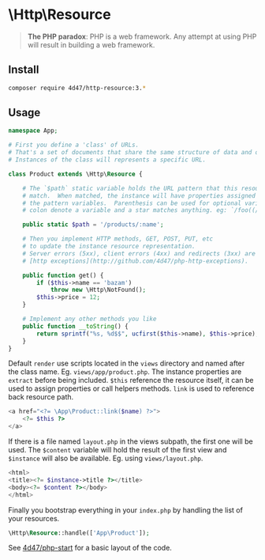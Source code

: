 # \Http\Resource

> **The PHP paradox**: PHP is a web framework. Any attempt at using PHP will result in building a web framework.

## Install

```bash
composer require 4d47/http-resource:3.*
```

## Usage


```php
namespace App;

# First you define a 'class' of URLs.
# That's a set of documents that share the same structure of data and operations.
# Instances of the class will represents a specific URL.

class Product extends \Http\Resource {

    # The `$path` static variable holds the URL pattern that this resource
    # match.  When matched, the instance will have properties assigned with
    # the pattern variables.  Parenthesis can be used for optional variables,
    # colon denote a variable and a star matches anything. eg: `/foo((/:bar)/*)`

    public static $path = '/products/:name';

    # Then you implement HTTP methods, GET, POST, PUT, etc
    # to update the instance resource representation.
    # Server errors (5xx), client errors (4xx) and redirects (3xx) are sent by throwing
    # [http exceptions](http://github.com/4d47/php-http-exceptions).

    public function get() {
        if ($this->name == 'bazam')
            throw new \Http\NotFound();
        $this->price = 12;
    }

    # Implement any other methods you like
    public function __toString() {
        return sprintf("%s, %d$$", ucfirst($this->name), $this->price);
    }
}
```
    

Default `render` use scripts located in the `views` directory and named after the class name. Eg. `views/app/product.php`. The instance properties are  `extract` before being included. `$this` reference the resource itself, it can be used to assign properties or call helpers methods. `link` is used to reference back resource path. 

```php
<a href="<?= \App\Product::link($name) ?>">
    <?= $this ?>
</a>
```

If there is a file named `layout.php` in the views subpath, the first one will be used. 
The `$content` variable will hold the result of the first view and `$instance` will also be available.
Eg. using `views/layout.php`.

```php
<html>
<title><?= $instance->title ?></title>
<body><?= $content ?></body>
</html>
```
    
Finally you bootstrap everything in your `index.php` by handling 
the list of your resources.

```php
\Http\Resource::handle(['App\Product']);
```

See [4d47/php-start](https://github.com/4d47/php-start/) for a basic layout of the code.

